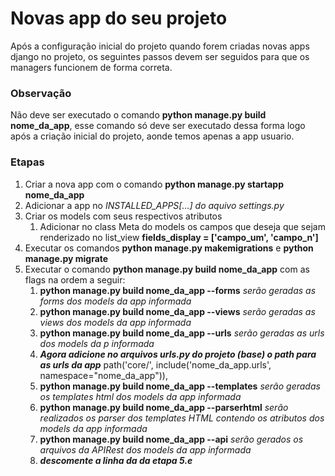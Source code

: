 # Novas app do seu projeto

Após a configuração inicial do projeto quando forem criadas novas apps django no projeto, os seguintes passos devem 
ser seguidos para que os managers funcionem de forma correta.

### Observação
Não deve ser executado o comando **python manage.py build nome_da_app**, esse comando só deve ser executado dessa 
forma logo após a criação inicial do projeto, aonde temos apenas a app usuario.

### Etapas

1. Criar a nova app com o comando **python manage.py startapp nome_da_app**
1. Adicionar a app no **INSTALLED_APPS[...]* do aquivo *settings.py**
1. Criar os models com seus respectivos atributos  
    1. Adicionar no class Meta do models os campos que deseja que sejam renderizado no list_view **fields_display = 
   ['campo_um', 'campo_n']**
1. Executar os comandos **python manage.py makemigrations** e **python manage.py migrate**     
1. Executar o comando **python manage.py build nome_da_app** com as flags na ordem a seguir:
    1. **python manage.py build nome_da_app --forms** *serão geradas as forms dos models da app informada*
    1. **python manage.py build nome_da_app --views** *serão geradas as views dos models da app informada*
    1. **python manage.py build nome_da_app --urls** *serão geradas as urls dos models da p informada*
    1. ***Agora adicione no arquivos urls.py do projeto (base) o path para as urls da app***
        path('core/', include('nome_da_app.urls', namespace="nome_da_app")),
    2. **python manage.py build nome_da_app --templates** *serão geradas os templates html dos models da app 
   informada*
    1. **python manage.py build nome_da_app --parserhtml** *serão realizados os parser dos templates HTML contendo os 
   atributos dos models da app informada*    
    1. **python manage.py build nome_da_app --api** *serão gerados os arquivos da APIRest dos models da app informada*
    2. ***descomente a linha da da etapa 5.e***